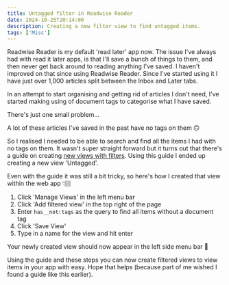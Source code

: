 ```yaml
---
title: Untagged filter in Readwise Reader
date: 2024-10-25T20:14:00
description: Creating a new filter view to find untagged items.
tags: ['Misc']
---
```


Readwise Reader is my default 'read later' app now. The issue I've always had with read it later apps, is that I'll save a bunch of things to them, and then never get back around to reading anything I've saved. I haven't improved on that since using Readwise Reader. Since I've started using it I have just over 1,000 articles split between the Inbox and Later tabs.

In an attempt to start organising and getting rid of articles I don't need, I've started making using of document tags to categorise what I have saved.

There's just one small problem...

A lot of these articles I've saved in the past have no tags on them 🙃

So I realised I needed to be able to search and find all the items I had with no tags on them. It wasn't super straight forward but it turns out that there's a guide on creating [new views with filters](https://readwise.notion.site/Reader-Filtering-Guide-d4b249df2eaa492283099ec2a3551640). Using this guide I ended up creating a new view 'Untagged'.

Even with the guide it was still a bit tricky, so here's how I created that view within the web app 👇🏽

1. Click 'Manage Views' in the left menu bar
2. Click 'Add filtered view' in the top right of the page
3. Enter `has__not:tags` as the query to find all items without a document tag
4. Click 'Save View'
5. Type in a name for the view and hit enter

Your newly created view should now appear in the left side menu bar 🎉

Using the guide and these steps you can now create filtered views to view items in your app with easy. Hope that helps (because part of me wished I found a guide like this earlier).
